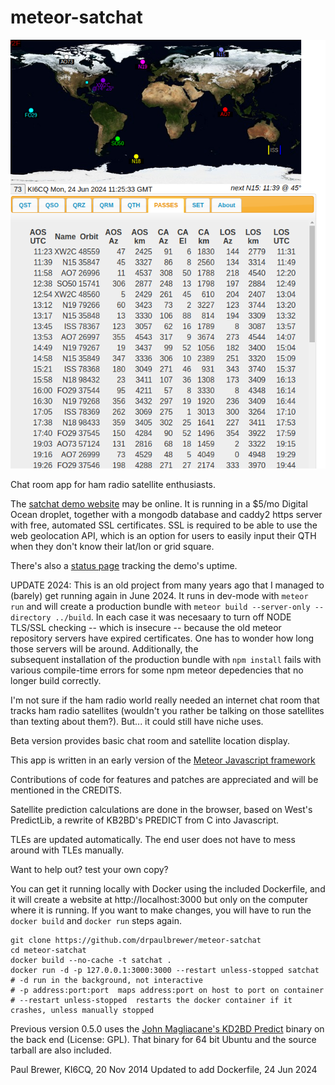 meteor-satchat
==============

![screenshot of meteor-satchat PASSES tab](./screenshots/Passes-20240624.png)

Chat room app for ham radio satellite enthusiasts.


The [satchat demo website](https://satchat.cq.cyou) may be online.  It is running in a $5/mo Digital Ocean
droplet, together with a mongodb database and caddy2 https server with free, automated SSL certificates.  SSL
is required to be able to use the web geolocation API, which is an option for users to easily input their QTH when
they don't know their lat/lon or grid square.
 
There's also a [status page](https://drpaulbrewer.github.io/meteor-satchat-demo-uptime) tracking the demo's uptime.

UPDATE 2024:  This is an old project from many years ago that I managed
to (barely) get running again in June 2024.  It runs in dev-mode with `meteor run` and will create 
a production bundle with `meteor build --server-only --directory ../build`.  In each case it was necesaary
to turn off NODE TLS/SSL checking -- which is insecure -- because
the old meteor repository servers have expired certificates.  One has to wonder how long those servers
will be around.  Additionally, the  
subsequent installation of the production bundle with `npm install` fails with various compile-time errors
for some npm meteor depedencies that no longer build correctly.

I'm not sure if the ham radio world really needed an internet chat room
that tracks ham radio satellites (wouldn't you rather be talking on those
satellites than texting about them?). But... it could still have niche uses.  

Beta version provides basic chat room and satellite location display.

This app is written in an early version of the  [Meteor Javascript framework](http://www.meteor.com)

Contributions of code for features and patches are appreciated and will be mentioned in the CREDITS.

Satellite prediction calculations are done in the browser, based on West's PredictLib, a rewrite of KB2BD's PREDICT from C into Javascript. 

TLEs are updated automatically. The end user does not have to mess around with TLEs manually. 

Want to help out? test your own copy?

You can get it running locally with Docker using the included Dockerfile,
and it will create a website at http://localhost:3000 but only on the 
computer where it is running.  If you want to make changes, you will have
to run the `docker build` and `docker run` steps again.

```
git clone https://github.com/drpaulbrewer/meteor-satchat
cd meteor-satchat
docker build --no-cache -t satchat .
docker run -d -p 127.0.0.1:3000:3000 --restart unless-stopped satchat
# -d run in the background, not interactive
# -p address:port:port  maps address:port on host to port on container
# --restart unless-stopped  restarts the docker container if it crashes, unless manually stopped

```



Previous version 0.5.0 uses the [John Magliacane's KD2BD Predict](http://www.qsl.net/kd2bd/predict.html) binary on the back end (License: GPL).  That binary for 64 bit Ubuntu and the source tarball are also included.

Paul Brewer, KI6CQ, 20 Nov 2014
Updated to add Dockerfile, 24 Jun 2024
